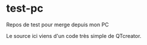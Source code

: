 # test-pc
Repos de test pour merge depuis mon PC


Le source ici viens d'un code très simple de QTcreator.
